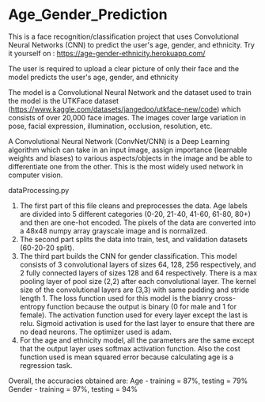 # Age_Gender_Prediction
This is a face recognition/classification project that uses Convolutional Neural Networks (CNN) to predict the user's age, gender, and ethnicity.
Try it yourself on : https://age-gender-ethnicity.herokuapp.com/

The user is required to upload a clear picture of only their face and the model predicts the user's age, gender, and ethnicity

The model is a Convolutional Neural Network and the dataset used to train the model is the UTKFace dataset (https://www.kaggle.com/datasets/jangedoo/utkface-new/code) which consists of over 20,000 face images. The images cover large variation in pose, facial expression, illumination, occlusion, resolution, etc.

A Convolutional Neural Network (ConvNet/CNN) is a Deep Learning algorithm which can take in an input image, assign importance (learnable weights and biases) to various aspects/objects in the image and be able to differentiate one from the other. This is the most widely used network in computer vision.

dataProcessing.py
1. The first part of this file cleans and preprocesses the data. Age labels are divided into 5 different categories (0-20, 21-40, 41-60, 61-80, 80+) and then are one-hot encoded. The pixels of the data are converted into a 48x48 numpy array grayscale image and is normalized.
2. The second part splits the data into train, test, and validation datasets (60-20-20 split).
3. The third part builds the CNN for gender classification. This model consists of 3 convolutional layers of sizes 64, 128, 256 respectively, and 2 fully connected layers of sizes 128 and 64 respectively. There is a max pooling layer of pool size (2,2) after each convolutional layer. The kernel size of the convolutional layers are (3,3) with same padding and stride length 1. The loss function used for this model is the bianry cross-entropy function because the output is binary (0 for male and 1 for female). The activation function used for every layer except the last is relu. Sigmoid activation is used for the last layer to ensure that there are no dead neurons. The optimizer used is adam.
4. For the age and ethnicity model, all the parameters are the same except that the output layer uses softmax activation function. Also the cost function used is mean squared error because calculating age is a regression task.

Overall, the accuracies obtained are:
Age - training = 87%, testing = 79%
Gender - training = 97%, testing = 94%


